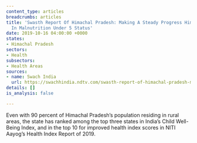 ```yaml
---
content_type: articles
breadcrumbs: articles
title: 'Swasth Report Of Himachal Pradesh: Making A Steady Progress Himachal Improves
  In Malnutrition Under 5 Status'
date: 2019-10-16 04:00:00 +0000
states:
- Himachal Pradesh
sectors:
- Health
subsectors:
- Health Areas
sources:
- name: Swach India
  url: https://swachhindia.ndtv.com/swasth-report-of-himachal-pradesh-making-a-steady-progress-himachal-improves-in-malnutrition-under-5-status-39078/
details: []
is_analysis: false

---
```

Even with 90 percent of Himachal Pradesh’s population residing in rural areas, the state has ranked among the top three states in India’s Child Well-Being Index, and in the top 10 for improved health index scores in NITI Aayog’s Health Index Report of 2019.
